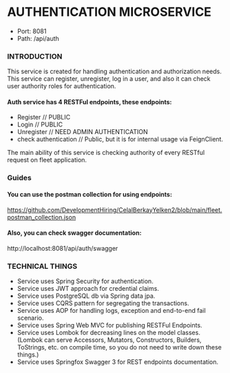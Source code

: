 # AUTHENTICATION MICROSERVICE
* Port: 8081
* Path: /api/auth

### INTRODUCTION
This service is created for handling authentication and authorization needs. This service can register, unregister, log in a user, and also it can check user authority roles for authentication.

#### Auth service has 4 RESTFul endpoints, these endpoints:

* Register                 // PUBLIC
* Login                    // PUBLIC
* Unregister               // NEED ADMIN AUTHENTICATION
* check authentication     // Public, but it is for internal usage via FeignClient.

The main ability of this service is checking authority of every RESTful request on fleet application.

### Guides
#### You can use the postman collection for using endpoints:
https://github.com/DevelopmentHiring/CelalBerkayYelken2/blob/main/fleet.postman_collection.json

#### Also, you can check swagger documentation:
http://localhost:8081/api/auth/swagger

### TECHNICAL THINGS
* Service uses Spring Security for authentication.
* Service uses JWT approach for credential claims.
* Service uses PostgreSQL db via Spring data jpa.
* Service uses CQRS pattern for segregating the transactions.
* Service uses AOP for handling logs, exception and end-to-end fail scenario.
* Service uses Spring Web MVC for publishing RESTFul Endpoints.
* Service uses Lombok for decreasing lines on the model classes. (Lombok can serve Accessors, Mutators, Constructors, Builders, ToStrings, etc. on compile time, so you do not need to write down these things.)
* Service uses Springfox Swagger 3 for REST endpoints documentation.